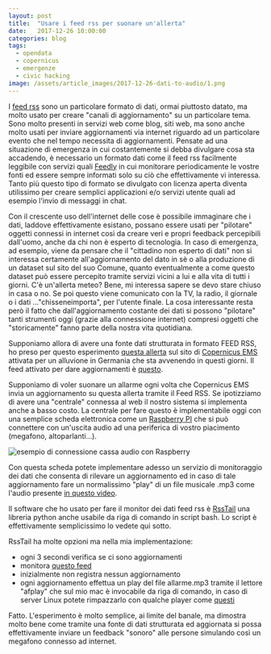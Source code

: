 ```yaml
---
layout: post
title:  "Usare i feed rss per suonare un'allerta"
date:   2017-12-26 10:00:00
categories: blog
tags:
  - opendata
  - copernicus
  - emergenze
  - civic hacking
image: /assets/article_images/2017-12-26-dati-to-audio/1.png
---
```


I [feed rss](https://it.wikipedia.org/wiki/RSS) sono un particolare formato di dati, ormai piuttosto datato, ma molto usato per creare "canali di aggiornamento" su un particolare tema. Sono molto presenti in servizi web come blog, siti web, ma sono anche molto usati per inviare aggiornamenti via internet riguardo ad un particolare evento che nel tempo necessita di aggiornamenti. Pensate ad una situazione di emergenza in cui costantemente si debba divulgare cosa sta accadendo, è necessario un formato dati come il feed rss facilmente leggibile con servizi quali [Feedly](https://feedly.com/) in cui monitorare periodicamente le vostre fonti ed essere sempre informati solo su ciò che effettivamente vi interessa.
Tanto più questo tipo di formato se divulgato con licenza aperta diventa utilissimo per creare semplici applicazioni e/o servizi utente quali ad esempio l'invio di messaggi in chat.

Con il crescente uso dell'internet delle cose è possibile immaginare che i dati, laddove effettivamente esistano, possano essere usati per "pilotare" oggetti connessi in internet così da creare veri e propri feedback percepibili dall'uomo, anche da chi non è esperto di tecnologia. In caso di emergenza, ad esempio, viene da pensare che il "cittadino non esperto di dati" non si interessa certamente all'aggiornamento del dato in sè o alla produzione di un dataset sul sito del suo Comune, quanto eventualmente a come questo dataset può essere percepito tramite servizi vicini a lui e alla vita di tutti i giorni. C'è un'allerta meteo? Bene, mi interessa sapere se devo stare chiuso in casa o no. Se poi questo viene comunicato con la TV, la radio, il giornale o i dati ..."chisseneimporta", per l'utente finale. La cosa interessante resta però il fatto che dall'aggiornamento costante dei dati si possono "pilotare" tanti strumenti oggi (grazie alla connessione internet) compresi oggetti che "storicamente" fanno parte della nostra vita quotidiana.

Supponiamo allora di avere una fonte dati strutturata in formato FEED RSS, ho preso per questo esperimento [questa allerta](http://emergency.copernicus.eu/mapping/list-of-components/EMSN046) sul sito di [Copernicus EMS](http://emergency.copernicus.eu/) attivata per un alluvione in Germania che sta avvenendo in questi giorni. Il feed attivato per dare aggiornamenti è [questo](http://emergency.copernicus.eu/mapping/list-of-components/EMSN046/feed).

Supponiamo di voler suonare un allarme ogni volta che Copernicus EMS invia un aggiornamento su questa allerta tramite il Feed RSS. Se ipotizziamo di avere una "centrale" connessa al web il nostro sistema si implementa anche a basso costo. La centrale per fare questo è implementabile oggi con una semplice scheda elettronica come un [Raspberry PI](https://www.raspberrypi.org/products/raspberry-pi-3-model-b/) che si può connettere con un'uscita audio ad una periferica di vostro piacimento (megafono, altoparlanti...).

![esempio di connessione cassa audio con Raspberry](https://www.dexterindustries.com/wp-content/uploads/2016/11/Speaker-Speaker_and_Raspberry_Pi.jpg)

Con questa scheda potete implementare adesso un servizio di monitoraggio dei dati che consenta di rilevare un aggiornamento ed in caso di tale aggiornamento fare un normalissimo "play" di un file musicale .mp3 come l'audio presente [in questo video](https://www.youtube.com/watch?v=S_aZw7Rr8h4).

Il software che ho usato per fare il monitor dei dati feed rss è [RssTail](http://python-rsstail.readthedocs.io/en/latest/) una libreria python anche usabile da riga di comando in script bash. Lo script è effettivamente semplicissimo lo vedete qui sotto.

<script src="https://gist.github.com/iltempe/07082e2eee9f32dd90bc05b90742c31d.js"></script>

RssTail ha molte opzioni ma nella mia implementazione:
- ogni 3 secondi verifica se ci sono aggiornamenti
- monitora [questo feed](http://emergency.copernicus.eu/mapping/list-of-components/EMSR261/feed)
- inizialmente non registra nessun aggiornamento
- ogni aggiornamento effettua un play del file allarme.mp3 tramite il lettore "afplay" che sul mio mac è invocabile da riga di comando, in caso di server Linux potete rimpazzarlo con qualche player come [questi](http://www.tuxarena.com/2011/12/10-console-music-players-for-linux/)

Fatto. L'esperimento è molto semplice, ai limite del banale, ma dimostra molto bene come tramite una fonte di dati strutturata ed aggiornata si possa effettivamente inviare un feedback "sonoro" alle persone simulando così un megafono connesso ad internet.
